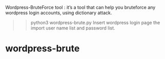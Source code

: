 Wordpress-BruteForce tool :
it’s a tool that can help you bruteforce any wordpress login accounts, using dictionary attack.
>> python3 wordpress-brute.py
Insert wordpress login page the import user name list and password list.


# wordpress-brute
